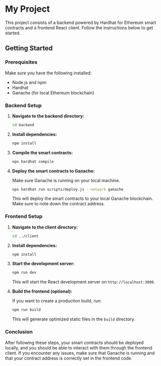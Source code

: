 # My Project

This project consists of a backend powered by Hardhat for Ethereum smart contracts and a frontend React client. Follow the instructions below to get started.

## Getting Started

### Prerequisites

Make sure you have the following installed:

- Node.js and npm
- Hardhat
- Ganache (for local Ethereum blockchain)

### Backend Setup

1. **Navigate to the backend directory:**

    ```bash
    cd backend
    ```

2. **Install dependencies:**

    ```bash
    npm install
    ```

3. **Compile the smart contracts:**

    ```bash
    npx hardhat compile
    ```

4. **Deploy the smart contracts to Ganache:**

    Make sure Ganache is running on your local machine.

    ```bash
    npx hardhat run scripts/deploy.js --network ganache
    ```

    This will deploy the smart contracts to your local Ganache blockchain. Make sure to note down the contract address.

### Frontend Setup

1. **Navigate to the client directory:**

    ```bash
    cd ../client
    ```

2. **Install dependencies:**

    ```bash
    npm install
    ```

3. **Start the development server:**

    ```bash
    npm run dev
    ```

    This will start the React development server on `http://localhost:3000`.

4. **Build the frontend (optional):**

    If you want to create a production build, run:

    ```bash
    npm run build
    ```

    This will generate optimized static files in the `build` directory.

### Conclusion

After following these steps, your smart contracts should be deployed locally, and you should be able to interact with them through the frontend client. If you encounter any issues, make sure that Ganache is running and that your contract address is correctly set in the frontend code.
